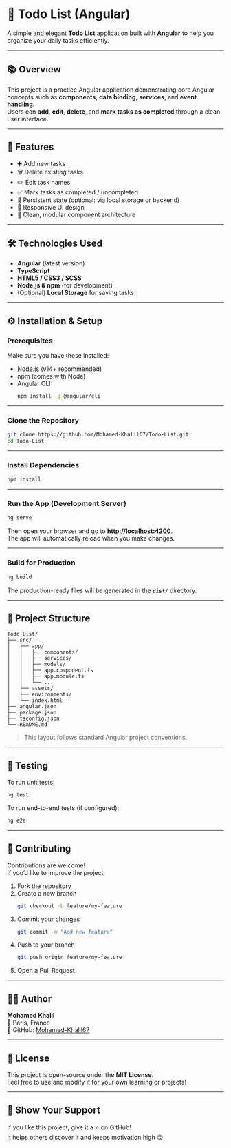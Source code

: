 # 📝 Todo List (Angular)

A simple and elegant **Todo List** application built with **Angular** to help you organize your daily tasks efficiently.

---

## 📚 Overview

This project is a practice Angular application demonstrating core Angular concepts such as **components**, **data binding**, **services**, and **event handling**.  
Users can **add**, **edit**, **delete**, and **mark tasks as completed** through a clean user interface.

---

## 🚀 Features

- ➕ Add new tasks
- 🗑️ Delete existing tasks
- ✏️ Edit task names
- ✅ Mark tasks as completed / uncompleted
- 💾 Persistent state (optional: via local storage or backend)
- 📱 Responsive UI design
- 🧩 Clean, modular component architecture

---

## 🛠️ Technologies Used

- **Angular** (latest version)
- **TypeScript**
- **HTML5 / CSS3 / SCSS**
- **Node.js & npm** (for development)
- (Optional) **Local Storage** for saving tasks

---

## ⚙️ Installation & Setup

### Prerequisites

Make sure you have these installed:

- [Node.js](https://nodejs.org/) (v14+ recommended)
- npm (comes with Node)
- Angular CLI:
  ```bash
  npm install -g @angular/cli
  ```

---

### Clone the Repository

```bash
git clone https://github.com/Mohamed-Khalil67/Todo-List.git
cd Todo-List
```

---

### Install Dependencies

```bash
npm install
```

---

### Run the App (Development Server)

```bash
ng serve
```

Then open your browser and go to **[http://localhost:4200](http://localhost:4200)**.  
The app will automatically reload when you make changes.

---

### Build for Production

```bash
ng build
```

The production-ready files will be generated in the **`dist/`** directory.

---

## 📂 Project Structure

```
Todo-List/
├── src/
│   ├── app/
│   │   ├── components/
│   │   ├── services/
│   │   ├── models/
│   │   ├── app.component.ts
│   │   ├── app.module.ts
│   │   └── ...
│   ├── assets/
│   ├── environments/
│   └── index.html
├── angular.json
├── package.json
├── tsconfig.json
└── README.md
```

> This layout follows standard Angular project conventions.

---

## 🧪 Testing

To run unit tests:

```bash
ng test
```

To run end-to-end tests (if configured):

```bash
ng e2e
```

---

## 🤝 Contributing

Contributions are welcome!  
If you’d like to improve the project:

1. Fork the repository
2. Create a new branch
   ```bash
   git checkout -b feature/my-feature
   ```
3. Commit your changes
   ```bash
   git commit -m "Add new feature"
   ```
4. Push to your branch
   ```bash
   git push origin feature/my-feature
   ```
5. Open a Pull Request

---

## 🧑‍💻 Author

**Mohamed Khalil**  
📍 Paris, France  
🔗 GitHub: [Mohamed-Khalil67](https://github.com/Mohamed-Khalil67)

---

## 📝 License

This project is open-source under the **MIT License**.  
Feel free to use and modify it for your own learning or projects!

---

## 🌟 Show Your Support

If you like this project, give it a ⭐ on GitHub!  
It helps others discover it and keeps motivation high 😊
